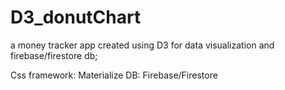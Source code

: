 # D3_donutChart
a money tracker app created using D3 for data visualization and firebase/firestore db; 

Css framework: Materialize
DB: Firebase/Firestore
